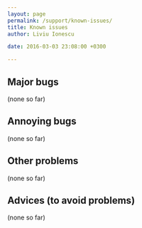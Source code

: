 ```yaml
---
layout: page
permalink: /support/known-issues/
title: Known issues
author: Liviu Ionescu

date: 2016-03-03 23:08:00 +0300

---
```


## Major bugs

(none so far)

## Annoying bugs

(none so far)

## Other problems

(none so far)

## Advices (to avoid problems)

(none so far)
